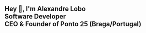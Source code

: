 Hey 👋, I'm Alexandre Lobo<br/>
Software Developer<br/>
CEO & Founder of Ponto 25 (Braga/Portugal)<br/>
---
